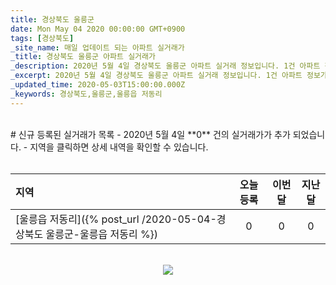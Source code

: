 ```yaml
---
title: 경상북도 울릉군
date: Mon May 04 2020 00:00:00 GMT+0900
tags: [경상북도]
_site_name: 매일 업데이트 되는 아파트 실거래가
_title: 경상북도 울릉군 아파트 실거래가
_description: 2020년 5월 4일 경상북도 울릉군 아파트 실거래 정보입니다. 1건 아파트 정보가 있습니다.
_excerpt: 2020년 5월 4일 경상북도 울릉군 아파트 실거래 정보입니다. 1건 아파트 정보가 있습니다.
_updated_time: 2020-05-03T15:00:00.000Z
_keywords: 경상북도,울릉군,울릉읍 저동리
---
```



<br>
# 신규 등록된 실거래가 목록
- 2020년 5월 4일 **0** 건의 실거래가가 추가 되었습니다.
- 지역을 클릭하면 상세 내역을 확인할 수 있습니다.
<br><br>

| 지역 | 오늘 등록 | 이번달 | 지난달 |
|:---|:---:|:---:|:---:|
| [울릉읍 저동리]({% post_url /2020-05-04-경상북도 울릉군-울릉읍 저동리 %}) | 0 | 0 | 0|

<p align="center"><br><img src="https://via.placeholder.com/700x120"><br></p>
